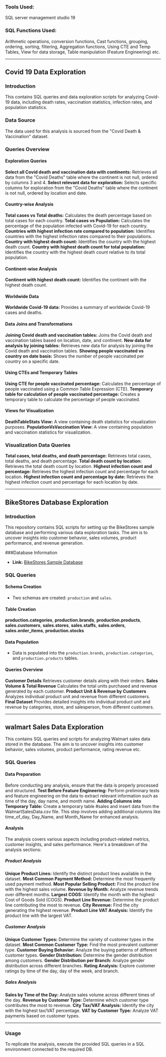 ### Tools Used:
SQL server management studio 19
### SQL Functions Used:
Arithmetic operations,  conversion functions, Cast functions,  grouping, ordering, sorting, filtering, Aggregation functions, Using CTE and Temp Tables, View for data storage, Table manipulation (Feature Engineering) etc.

----------------------------------------------------------------------------------------------------------------------------------------------------------------------------------

## Covid 19 Data Exploration

### Introduction
This contains SQL queries and data exploration scripts for analyzing Covid-19 data, including death rates, vaccination statistics, infection rates, and population statistics.

### Data Source
The data used for this analysis is sourced from the "Covid Death & Vaccination" dataset.

### Queries Overview
#### Exploration Queries
 **Select all Covid death and vaccination data with continents:** Retrieves all data from the "Covid Deaths" table where the continent is not null, ordered by columns 3 and 4.
 **Select relevant data for exploration:** Selects specific columns for exploration from the "Covid Deaths" table where the continent is not null, ordered by location and date.

#### Country-wise Analysis
**Total cases vs Total deaths:** Calculates the death percentage based on total cases for each country.
**Total cases vs Population:** Calculates the percentage of the population infected with Covid-19 for each country.
**Countries with highest infection rate compared to population:** Identifies countries with the highest infection rates compared to their populations.
**Country with highest death count:** Identifies the country with the highest death count.
**Country with highest death count for total population:** Identifies the country with the highest death count relative to its total population.

#### Continent-wise Analysis
**Continent with highest death count:** Identifies the continent with the highest death count.

#### Worldwide Data
**Worldwide Covid-19 data:** Provides a summary of worldwide Covid-19 cases and deaths.

#### Data Joins and Transformations
**Joining Covid death and vaccination tables:** Joins the Covid death and vaccination tables based on location, date, and continent.
**New data for analysis by joining tables:** Retrieves new data for analysis by joining the Covid death and vaccination tables.
**Showing people vaccinated vs country on date basis:** Shows the number of people vaccinated per country on a specific date.

#### Using CTEs and Temporary Tables
**Using CTE for people vaccinated percentage:** Calculates the percentage of people vaccinated using a Common Table Expression (CTE).
**Temporary table for calculation of people vaccinated percentage:** Creates a temporary table to calculate the percentage of people vaccinated.

#### Views for Visualization
**DeathTableStats View:** A view containing death statistics for visualization purposes.
**PopulationVsVaccination View:** A view containing population and vaccination statistics for visualization.

### Visualization Data Queries
**Total cases, total deaths, and death percentage:** Retrieves total cases, total deaths, and death percentage.
**Total death count by location:** Retrieves the total death count by location.
**Highest infection count and percentage:** Retrieves the highest infection count and percentage for each location.
**Highest infection count and percentage by date:** Retrieves the highest infection count and percentage for each location by date.

---------------------------------------------------------------------------------------------------------------------------------------------------------------------


## BikeStores Database Exploration

### Introduction
This repository contains SQL scripts for setting up the BikeStores sample database and performing various data exploration tasks.  The aim is to uncover insights into customer behavior, sales volumes, product performance, and revenue generation.

###Database Information
- **Link:** [BikeStores Sample Database](http://www.sqlservertutorial.net/load-sample-database/)

### SQL Queries

#### Schema Creation
- Two schemas are created: `production` and `sales`.

#### Table Creation
**production.categories**, **production.brands**, **production.products**, **sales.customers**, **sales.stores**, **sales.staffs**, **sales.orders**, **sales.order_items**, **production.stocks**

#### Data Population
- Data is populated into the `production.brands`, `production.categories`, and `production.products` tables.

#### Queries Overview
**Customer Details** Retrieves customer details along with their orders.
**Sales Volume & Total Revenue** Calculates the total units purchased and revenue generated by each customer.
**Product Unit & Revenue by Customers** Analyzes individual product unit and revenue from different customers.
**Final Dataset** Provides detailed insights into individual product unit and revenue by categories, store, and salesperson, from different customers.

---------------------------------------------------------------------------------------------------------------------------------


## walmart Sales Data Exploration
This contains SQL queries and scripts for analyzing Walmart sales data stored in the database. The aim is to uncover insights into customer behavior, sales volumes, product performance, rating revenue etc.

### SQL Queries

#### Data Preparation
Before conducting any analysis, ensure that the data is properly processed and structured.
**Test Before Feature Engineering:** Perform preliminary tests and feature engineering on the data to extract relevant information such as time of the day, day name, and month name.
**Adding Columns into Temporary Table:** Create a temporary table #sales and insert data from the WalmartSalesData.csv file. This step involves adding additional columns like time_of_day, Day_Name, and Month_Name for enhanced analysis.

#### Analysis
The analysis covers various aspects including product-related metrics, customer insights, and sales performance. Here's a breakdown of the analysis sections:

##### Product Analysis
**Unique Product Lines:** Identify the distinct product lines available in the dataset.
**Most Common Payment Method:** Determine the most frequently used payment method.
**Most Popular Selling Product:** Find the product line with the highest sales volume.
**Revenue by Month:** Analyze revenue trends over different months.
**Largest COGS:** Identify the month with the highest Cost of Goods Sold (COGS).
**Product Line Revenue:** Determine the product line contributing the most to revenue.
**City Revenue:** Find the city generating the highest revenue.
**Product Line VAT Analysis:** Identify the product line with the largest VAT.

##### Customer Analysis
**Unique Customer Types:** Determine the variety of customer types in the dataset.
**Most Common Customer Type:** Find the most prevalent customer type.
**Customer Buying Behavior:** Analyze the buying patterns of different customer types.
**Gender Distribution:** Determine the gender distribution among customers.
**Gender Distribution per Branch:** Analyze gender distribution across different branches.
**Rating Analysis:** Explore customer ratings by time of the day, day of the week, and branch.

##### Sales Analysis
**Sales by Time of the Day:** Analyze sales volume across different times of the day.
**Revenue by Customer Type:** Determine which customer type contributes the most to revenue.
**City Tax/VAT Analysis:** Identify the city with the highest tax/VAT percentage.
**VAT by Customer Type:** Analyze VAT payments based on customer types.

-----------------------------------------------------------------------------------------------------------------------------------------------------------------------------------


### Usage
To replicate the analysis, execute the provided SQL queries in a SQL environment connected to the required DB.


